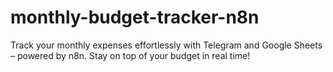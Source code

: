 # monthly-budget-tracker-n8n
Track your monthly expenses effortlessly with Telegram and Google Sheets – powered by n8n. Stay on top of your budget in real time!
